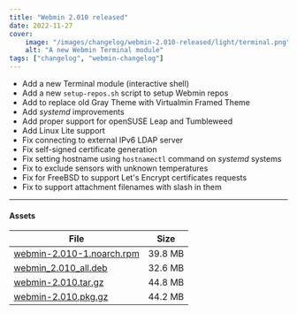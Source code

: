 ```yaml
---
title: "Webmin 2.010 released"
date: 2022-11-27
cover:
    image: "/images/changelog/webmin-2.010-released/light/terminal.png"
    alt: "A new Webmin Terminal module"
tags: ["changelog", "webmin-changelog"]
---
```


* Add a new Terminal module (interactive shell)
* Add a new `setup-repos.sh` script to setup Webmin repos
* Add to replace old Gray Theme with Virtualmin Framed Theme
* Add _systemd_ improvements
* Add proper support for openSUSE Leap and Tumbleweed
* Add Linux Lite support
* Fix connecting to external IPv6 LDAP server
* Fix self-signed certificate generation
* Fix setting hostname using `hostnamectl` command on _systemd_ systems
* Fix to exclude sensors with unknown temperatures
* Fix for FreeBSD to support Let's Encrypt certificates requests
* Fix to support attachment filenames with slash in them

---

#### Assets

| File                       | Size |
| -------------------------- | -----|
|[webmin-2.010-1.noarch.rpm](https://github.com/webmin/webmin/releases/download/2.010/webmin-2.010-1.noarch.rpm) | 39.8 MB |
|[webmin_2.010_all.deb](https://github.com/webmin/webmin/releases/download/2.010/webmin_2.010_all.deb) | 32.6 MB |
|[webmin-2.010.tar.gz](https://github.com/webmin/webmin/releases/download/2.010/webmin-2.010.tar.gz) | 44.8 MB |
|[webmin-2.010.pkg.gz](https://github.com/webmin/webmin/releases/download/2.010/webmin-2.010.pkg.gz) | 44.2 MB |
